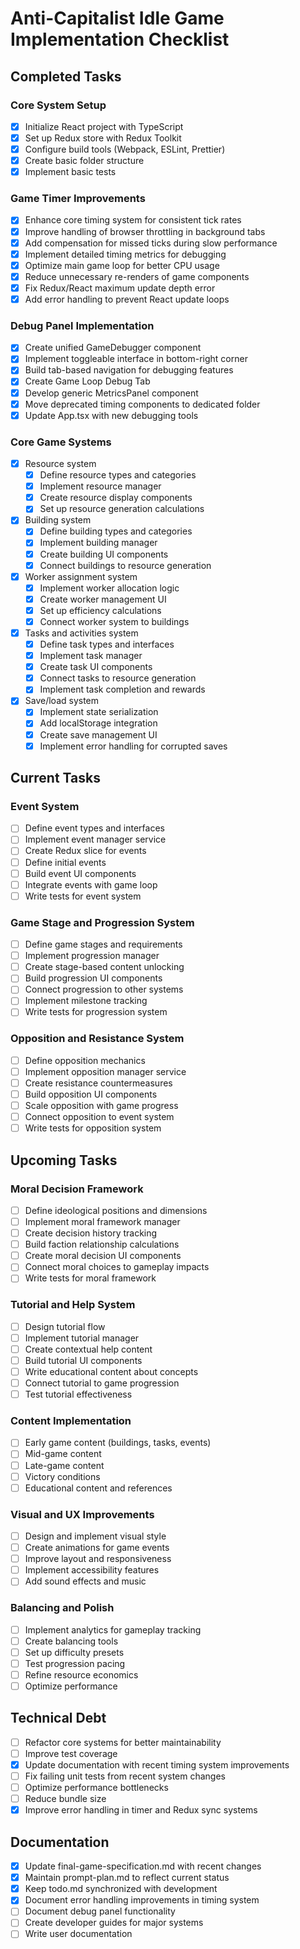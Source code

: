 # Anti-Capitalist Idle Game Implementation Checklist

## Completed Tasks

### Core System Setup
- [x] Initialize React project with TypeScript
- [x] Set up Redux store with Redux Toolkit
- [x] Configure build tools (Webpack, ESLint, Prettier)
- [x] Create basic folder structure
- [x] Implement basic tests

### Game Timer Improvements
- [x] Enhance core timing system for consistent tick rates
- [x] Improve handling of browser throttling in background tabs
- [x] Add compensation for missed ticks during slow performance
- [x] Implement detailed timing metrics for debugging
- [x] Optimize main game loop for better CPU usage
- [x] Reduce unnecessary re-renders of game components
- [x] Fix Redux/React maximum update depth error
- [x] Add error handling to prevent React update loops

### Debug Panel Implementation
- [x] Create unified GameDebugger component
- [x] Implement toggleable interface in bottom-right corner
- [x] Build tab-based navigation for debugging features
- [x] Create Game Loop Debug Tab
- [x] Develop generic MetricsPanel component
- [x] Move deprecated timing components to dedicated folder
- [x] Update App.tsx with new debugging tools

### Core Game Systems
- [x] Resource system
  - [x] Define resource types and categories
  - [x] Implement resource manager
  - [x] Create resource display components
  - [x] Set up resource generation calculations
  
- [x] Building system
  - [x] Define building types and categories
  - [x] Implement building manager
  - [x] Create building UI components
  - [x] Connect buildings to resource generation
  
- [x] Worker assignment system
  - [x] Implement worker allocation logic
  - [x] Create worker management UI
  - [x] Set up efficiency calculations
  - [x] Connect worker system to buildings

- [x] Tasks and activities system
  - [x] Define task types and interfaces
  - [x] Implement task manager
  - [x] Create task UI components
  - [x] Connect tasks to resource generation
  - [x] Implement task completion and rewards

- [x] Save/load system
  - [x] Implement state serialization
  - [x] Add localStorage integration
  - [x] Create save management UI
  - [x] Implement error handling for corrupted saves

## Current Tasks

### Event System
- [ ] Define event types and interfaces
- [ ] Implement event manager service
- [ ] Create Redux slice for events
- [ ] Define initial events
- [ ] Build event UI components
- [ ] Integrate events with game loop
- [ ] Write tests for event system

### Game Stage and Progression System
- [ ] Define game stages and requirements
- [ ] Implement progression manager
- [ ] Create stage-based content unlocking
- [ ] Build progression UI components
- [ ] Connect progression to other systems
- [ ] Implement milestone tracking
- [ ] Write tests for progression system

### Opposition and Resistance System
- [ ] Define opposition mechanics
- [ ] Implement opposition manager service
- [ ] Create resistance countermeasures
- [ ] Build opposition UI components
- [ ] Scale opposition with game progress
- [ ] Connect opposition to event system
- [ ] Write tests for opposition system

## Upcoming Tasks

### Moral Decision Framework
- [ ] Define ideological positions and dimensions
- [ ] Implement moral framework manager
- [ ] Create decision history tracking
- [ ] Build faction relationship calculations
- [ ] Create moral decision UI components
- [ ] Connect moral choices to gameplay impacts
- [ ] Write tests for moral framework

### Tutorial and Help System
- [ ] Design tutorial flow
- [ ] Implement tutorial manager
- [ ] Create contextual help content
- [ ] Build tutorial UI components
- [ ] Write educational content about concepts
- [ ] Connect tutorial to game progression
- [ ] Test tutorial effectiveness

### Content Implementation
- [ ] Early game content (buildings, tasks, events)
- [ ] Mid-game content
- [ ] Late-game content
- [ ] Victory conditions
- [ ] Educational content and references

### Visual and UX Improvements
- [ ] Design and implement visual style
- [ ] Create animations for game events
- [ ] Improve layout and responsiveness
- [ ] Implement accessibility features
- [ ] Add sound effects and music

### Balancing and Polish
- [ ] Implement analytics for gameplay tracking
- [ ] Create balancing tools
- [ ] Set up difficulty presets
- [ ] Test progression pacing
- [ ] Refine resource economics
- [ ] Optimize performance

## Technical Debt
- [ ] Refactor core systems for better maintainability
- [ ] Improve test coverage
- [x] Update documentation with recent timing system improvements
- [ ] Fix failing unit tests from recent system changes
- [ ] Optimize performance bottlenecks
- [ ] Reduce bundle size
- [x] Improve error handling in timer and Redux sync systems

## Documentation
- [x] Update final-game-specification.md with recent changes
- [x] Maintain prompt-plan.md to reflect current status
- [x] Keep todo.md synchronized with development
- [x] Document error handling improvements in timing system
- [ ] Document debug panel functionality
- [ ] Create developer guides for major systems
- [ ] Write user documentation